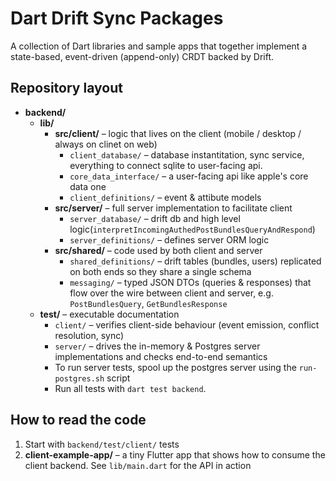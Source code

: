 # Dart Drift Sync Packages

A collection of Dart libraries and sample apps that together implement a state-based, event-driven (append-only) CRDT backed by Drift.

## Repository layout

- **backend/** 
  - **lib/**
    - **src/client/** – logic that lives on the client (mobile / desktop / always on clinet on web)
      - `client_database/` – database instantitation, sync service, everything to connect sqlite to user-facing api.
      - `core_data_interface/` – a user-facing api like apple's core data one
      - `client_definitions/` – event & attibute models
    - **src/server/** – full server implementation to facilitate client
      - `server_database/` – drift db and high level logic(`interpretIncomingAuthedPostBundlesQueryAndRespond`)
      - `server_definitions/` – defines server ORM logic 
    - **src/shared/** – code used by both client and server
      - `shared_definitions/` – drift tables (bundles, users) replicated on both ends so they share a single schema
      - `messaging/` – typed JSON DTOs (queries & responses) that flow over the wire between client and server, e.g. `PostBundlesQuery`, `GetBundlesResponse`
  - **test/** – executable documentation
    - `client/` – verifies client-side behaviour (event emission, conflict resolution, sync)
    - `server/` – drives the in-memory & Postgres server implementations and checks end-to-end semantics
    - To run server tests, spool up the postgres server using the `run-postgres.sh` script
    - Run all tests with `dart test backend`.


## How to read the code

1. Start with `backend/test/client/` tests
2. **client-example-app/** – a tiny Flutter app that shows how to consume the client backend. See `lib/main.dart` for the API in action

